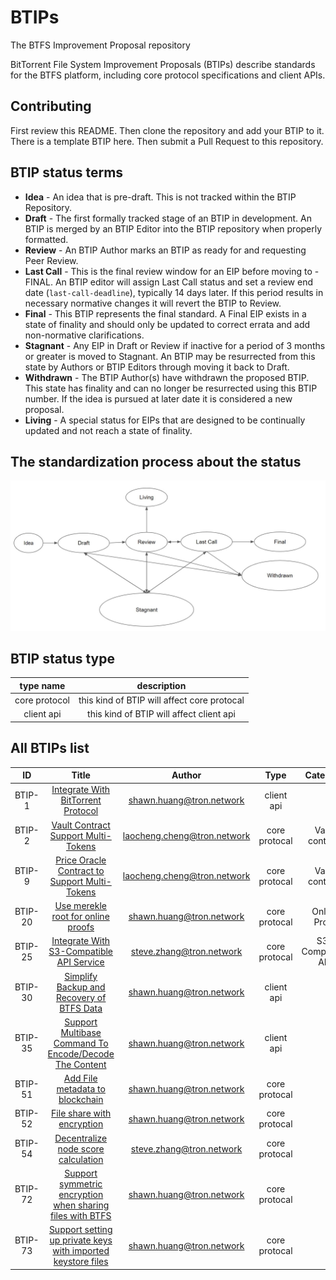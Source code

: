 # BTIPs

The BTFS Improvement Proposal repository

BitTorrent File System Improvement Proposals (BTIPs) describe standards for the BTFS platform, including core protocol specifications and client APIs.

## Contributing

First review this README. Then clone the repository and add your BTIP to it. There is a template BTIP here. Then submit a Pull Request to this repository.

## BTIP status terms

- **Idea** - An idea that is pre-draft. This is not tracked within the BTIP Repository.
- **Draft** - The first formally tracked stage of an BTIP in development. An BTIP is merged by an BTIP Editor into the BTIP repository when properly formatted.
- **Review** - An BTIP Author marks an BTIP as ready for and requesting Peer Review.
- **Last Call** - This is the final review window for an EIP before moving to - FINAL. An BTIP editor will assign Last Call status and set a review end date (`last-call-deadline`), typically 14 days later. If this period results in necessary normative changes it will revert the BTIP to Review.
- **Final** - This BTIP represents the final standard. A Final EIP exists in a state of finality and should only be updated to correct errata and add non-normative clarifications.
- **Stagnant** - Any EIP in Draft or Review if inactive for a period of 3 months or greater is moved to Stagnant. An BTIP may be resurrected from this state by Authors or BTIP Editors through moving it back to Draft.
- **Withdrawn** - The BTIP Author(s) have withdrawn the proposed BTIP. This state has finality and can no longer be resurrected using this BTIP number. If the idea is pursued at later date it is considered a new proposal.
- **Living** - A special status for EIPs that are designed to be continually updated and not reach a state of finality.

## The standardization process about the status

![This is the process about the status](BTIP-process-update.jpeg)

## BTIP status type

| type name |     description |
| :--: | :-------: |
| core protocol  | this kind of BTIP will affect core protocal |
| client api  | this kind of BTIP will affect client api |

## All BTIPs list

|   ID    |                              Title                               |            Author             |     Type      |     Category      | Status |
|:-------:|:----------------------------------------------------------------:|:-----------------------------:|:-------------:|:-----------------:|:------:|
| BTIP-1  |      [Integrate With BitTorrent Protocol](BTIPS/BTIP-1.md)       |  <shawn.huang@tron.network>   |  client api   |                   | Living |
| BTIP-2  |      [Vault Contract Support Multi-Tokens](BTIPS/BTIP-2.md)      | <laocheng.cheng@tron.network> | core protocal |  Vault contract   | Final  |
| BTIP-9  | [Price Oracle Contract to Support Multi-Tokens](BTIPS/BTIP-9.md) | <laocheng.cheng@tron.network> | core protocal |  Vault contract   | Final  |
| BTIP-20 |      [Use merekle root for online proofs](BTIPS/BTIP-20.md)      |  <shawn.huang@tron.network>   | core protocal |   Online Proof    | Final  |
| BTIP-25 |   [Integrate With S3-Compatible API Service](BTIPS/BTIP-25.md)   |  <steve.zhang@tron.network>   | core protocal | S3-Compatible API | Living  |
| BTIP-30 |   [Simplify Backup and Recovery of BTFS Data](BTIPS/BTIP-30.md)   |  <shawn.huang@tron.network>   |  client api   |                     | Final  |
| BTIP-35 |   [Support Multibase Command To Encode/Decode The Content](BTIPS/BTIP-35.md)   |  <shawn.huang@tron.network>   |  client api   |                     | Final  |
| BTIP-51 |   [Add File metadata to blockchain](BTIPS/BTIP-51.md)   |  <shawn.huang@tron.network>   | core protocal |                     | Final  |
| BTIP-52 |   [File share with encryption](BTIPS/BTIP-52.md)   |  <shawn.huang@tron.network>   | core protocal |                     | Final  |
| BTIP-54 |   [Decentralize node score calculation](BTIPS/BTIP-54.md)   |  <steve.zhang@tron.network>   | core protocal |                     | Draft  |
| BTIP-72 |   [Support symmetric encryption when sharing files with BTFS](BTIPS/BTIP-72.md)   |  <shawn.huang@tron.network>   | core protocal |                     | Review  |
| BTIP-73 |   [Support setting up private keys with imported keystore files](BTIPS/BTIP-73.md)   |  <shawn.huang@tron.network>   | core protocal |                     | Review  |

